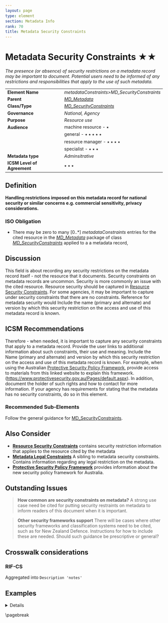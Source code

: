 ```yaml
---
layout: page
type: element
section: Metadata Info
rank: 70
title: Metadata Security Constraints
---
```

# Metadata Security Constraints ★★
*The presence (or absence) of security restrictions on a metadata record may be important to document. Potential users need to be informed of any restrictions and responsibilities that apply to the use of such metadata.*

| | |
| --- | --- |
| **Element Name** | *metadataConstraints>MD_SecurityConstraints* |
| **Parent** | *[MD_Metadata](./class-MD_Metadata)* |
| **Class/Type** | *[MD_SecurityConstraints](./class-MD_SecurityConstraints)* |
| **Governance** | *National, Agency* |
| **Purpose** | *Resource use* |
| **Audience** | machine resource - ⭑ |
| | general - ⭑ ⭑ ⭑ ⭑ ⭑ |
| | resource manager - ⭑ ⭑ ⭑ ⭑ |
| | specialist - ⭑ ⭑ ⭑ |
| **Metadata type** | *Adminsitrative* |
| **ICSM Level of Agreement** | ⭑ ⭑ ⭑ |

## Definition

**Handling restrictions imposed on this metadata record for national security or similar concerns e.g. commercial sensitivity, privacy considerations.**

### ISO Obligation
- There may be zero to many [0..\*] *metadataConstraints* entries for the cited resource in the *[MD_Metadata](./class-MD_Metadata)* package of class *[MD_SecurityConstraints](./class-MD_SecurityConstraints)* applied to a a metadata record,

## Discussion

This field is about recording any security restrictions on the metadata record itself - not the resource that it documents.
Security constraints on metadata records are uncommon. Security is more commonly an issue with the cited resource. Resource security should be captured in [Resource Security Constraints](./ResourceSecurityConstraints).
For some agencies, it may be important to capture under security constraints that there are no constraints.
Reference for metadata security would Include the name (primary and alternate) and version by which this security restriction on the access and use of this metadata record is known.

## ICSM Recommendations

Therefore - when needed, it is important to capture any security constraints that apply to a metadata record. Provide the user links to additional information about such constraints, their use and meaning. Include the Name (primary and alternate) and version by which this security restriction on the access and use of this metadata record is known. For example, when using the Australian [Protective Security Policy Framework](https://www.protectivesecurity.gov.au/Pages/default.aspx), provide access to materials from this linked website to explain this framework. (https://www.protectivesecurity.gov.au/Pages/default.aspx). In addition, document the holder of such rights and how to contact for more information. If your agency has requirements for stating that the metadata has no security constraints, do so in this element.

### Recommended Sub-Elements

Follow the general guidance for [MD_SecurityConstraints](./class-MD_SecurityConstraints).

## Also Consider

- **[Resource Security Constraints](./ResourceSecurityConstraints)** contains security restriction information that applies to the resource cited by the metadata
- **[Metadata Legal Constraints](./MetadataLegalConstraints)** A sibling to metadata security constraints. Contains information regarding any legal restriction on the metadata.
- **[Protective Security Policy Framework](https://www.protectivesecurity.gov.au/Pages/default.aspx)** provides information about the new security policy framework for Australia.

## Outstanding Issues

> **How common are security constraints on metadata?**
A strong use case need be cited for putting security restraints on metadata to inform readers of this document when it is important.

> **Other security frameworks support**
There will be cases where other security frameworks and classification systems need to be cited, such as for New Zealand Defence. Instructions for how to include these are needed. Should such guidance be prescriptive or general?

## Crosswalk considerations

### RIF-CS

Aggregated into `Description 'notes'`

## Examples

<details>

### XML - Geoscience Australia

Includes reference to the constraint document - Australia Protective Security Policy Framework
```
<mdb:metadataConstraints 
xmlns:gmd="http://standards.iso.org/iso/19115/-3/gmd/1.0" 
xmlns:geonet="http://www.fao.org/geonetwork">
 <mco:MD_SecurityConstraints>
  <mco:reference>
   <cit:CI_Citation>
    <cit:title>
     <gco:CharacterString>
      The Protective Security Policy Framework
     </gco:CharacterString>
    </cit:title>
    <cit:editionDate>
     <gco:DateTime>2018-11-01T00:00:00</gco:DateTime>
    </cit:editionDate>
    <cit:onlineResource>
     <cit:CI_OnlineResource>
      <cit:linkage>
       <gco:CharacterString>
        https://www.protectivesecurity.gov.au/Pages/default.aspx
       </gco:CharacterString>
      </cit:linkage>
      <cit:protocol>
       <gco:CharacterString 
       xsi:type="gco:CodeType" 
       codeSpace="http://pid.geoscience.gov.au/def/schema/ga
       /ISO19115-3-2016/codelist
       /ga_profile_codelists.xml#gapCI_ProtocolTypeCode">
       WWW:LINK-1.0-http--link
       </gco:CharacterString>
      </cit:protocol>
     </cit:CI_OnlineResource>
    </cit:onlineResource>
   </cit:CI_Citation>
  </mco:reference>
  <mco:classification>
   <mco:MD_ClassificationCode
   codeList="codeListLocation#MD_ClassificationCode"
   codeListValue="unclassified"/>
  </mco:classification>
 </mco:MD_SecurityConstraints>
</mdb:metadataConstraints>

```


### UML diagrams
Recommended elements highlighted in Yellow

![MetdataSecurityConstraints](../images/MD_SecurityConstraints.png)

</details>

\pagebreak

